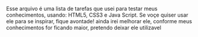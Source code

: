 Esse arquivo é uma lista de tarefas que usei para testar meus conhecimentos, usando: HTML5, CSS3 e Java Script.
Se voçe quiser usar ele para se inspirar, fique avontade! ainda irei melhorar ele, conforme meus conhecimentos for ficando maior, pretendo deixar 
ele utilizavel
